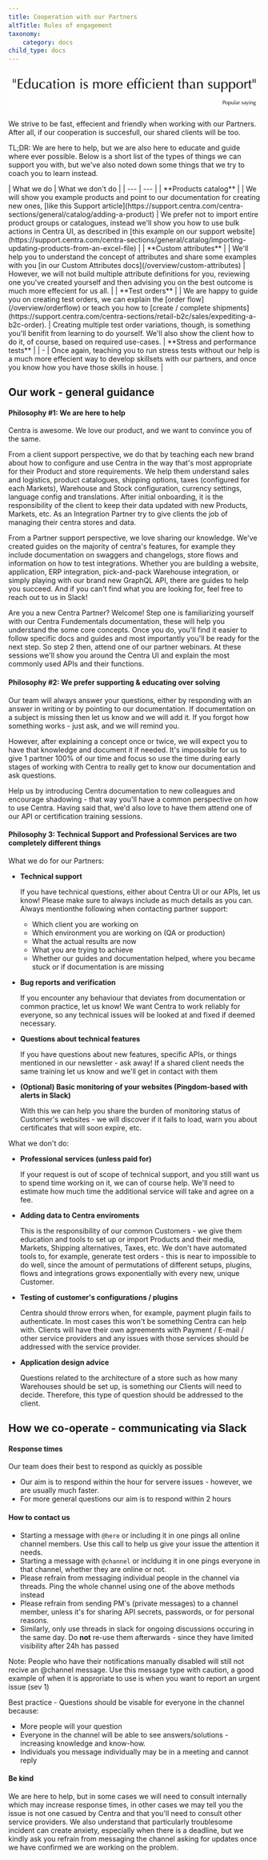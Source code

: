 ```yaml
---
title: Cooperation with our Partners
altTitle: Rules of engagement
taxonomy:
    category: docs
child_type: docs
---
```


![education-over-support.png](education-over-support.png)

We strive to be fast, effecient and friendly when working with our Partners. After all, if our cooperation is succesfull, our shared clients will be too.

TL;DR: We are here to help, but we are also here to educate and guide where ever possible. Below is a short list of the types of things we can support you with, but we've also noted down some things that we try to coach you to learn instead.

<div class="tableWrapper" markdown='1'>
| What we do | What we don't do |
| --- | --- |
| **Products catalog** |
| We will show you example products and point to our documentation for creating new ones, [like this Support article](https://support.centra.com/centra-sections/general/catalog/adding-a-product) | We prefer not to import entire product groups or catalogues, instead we'll show you how to use bulk actions in Centra UI, as described in [this example on our support website](https://support.centra.com/centra-sections/general/catalog/importing-updating-products-from-an-excel-file) |
| **Custom attributes** |
| We'll help you to understand the concept of attributes and share some examples with you [in our Custom Attributes docs](/overview/custom-attributes) | However, we will not build multiple attribute definitions for you, reviewing one you've created yourself and then advising you on the best outcome is much more effecient for us all.  |
| **Test orders** |
| We are happy to guide you on creating test orders, we can explain the [order flow](/overview/orderflow) or teach you how to [create / complete shipments](https://support.centra.com/centra-sections/retail-b2c/sales/expediting-a-b2c-order). | Creating multiple test order variations, though, is something you'll benifit from learning to do yourself. We'll also show the client how to do it, of course, based on required use-cases.
| **Stress and performance tests** |
| - | Once again, teaching you to run stress tests without our help is a much more effecient way to develop skillsets with our partners, and once you know how you have those skills in house.  |
</div>

## Our work - general guidance

#### Philosophy #1: We are here to help

Centra is awesome. We love our product, and we want to convince you of the same.

From a client support perspective, we do that by teaching each new brand about how to configure and use Centra in the way that's most appropriate for their Product and store requirements. We help them understand sales and logistics, product catalogues, shipping options, taxes (configured for each Markets), Warehouse and Stock configuration, currency settings, language config and translations. 
After initial onboarding, it is the responsibility of the client to keep their data updated with new Products, Markets, etc. As an Integration Partner try to give clients the job of managing their centra stores and data.

From a Partner support perspective, we love sharing our knowledge. We've created guides on the majority of centra's features, for example they include documentation on swaggers and changelogs, store flows and information on how to test integrations. 
Whether you are building a website, application, ERP integration, pick-and-pack Warehouse integration, or simply playing with our brand new GraphQL API, there are guides to help you succeed. 
And if you can't find what you are looking for, feel free to reach out to us in Slack! 

Are you a new Centra Partner? Welcome! Step one is familiarizing yourself with our Centra Fundementals documentation, these will help you understand the some core concepts. Once you do, you'll find it easier to follow specific docs and guides and most importantly you'll be ready for the next step.
So step 2 then, attend one of our partner webinars. At these sessions we'll show you around the Centra UI and explain the most commonly used APIs and their functions. 

#### Philosophy #2: We prefer supporting & educating over solving

Our team will always answer your questions, either by responding with an answer in writing or by pointing to our documentation. If documentation on a subject is missing then let us know and we will add it. If you forgot how something works - just ask, and we will remind you. 

However, after explaining a concept once or twice, we will expect you to have that knowledge and document it if needed. It's impossible for us to give 1 partner 100% of our time and focus so use the time during early stages of working with Centra to really get to know our documentation and ask questions.

Help us by introducing Centra documentation to new colleagues and encourage shadowing - that way you'll have a common perspective on how to use Centra.
Having said that, we'd also love to have them attend one of our API or certification training sessions.

#### Philosophy 3: Technical Support and Professional Services are two completely different things

What we do for our Partners:

* **Technical support**  

  If you have technical questions, either about Centra UI or our APIs, let us know! Please make sure to always include as much details as you can. Always mentionthe following when contacting partner support: 

    - Which client you are working on
    - Which environment you are working on (QA or production)
    - What the actual results are now 
    - What you are trying to achieve
    - Whether our guides and documentation helped, where you became stuck or if documentation is are missing

* **Bug reports and verification**  

  If you encounter any behaviour that deviates from documentation or common practice, let us know! We want Centra to work reliably for everyone, so any technical issues will be looked at and fixed if deemed necessary.

* **Questions about technical features**  

  If you have questions about new features, specific APIs, or things mentioned in our newsletter - ask away! If a shared client needs the same training let us know and we'll get in contact with them

* **(Optional) Basic monitoring of your websites (Pingdom-based with alerts in Slack)**  

  With this we can help you share the burden of monitoring status of Customer's websites - we will discover if it fails to load, warn you about certificates that will soon expire, etc.

What we don't do:

* **Professional services (unless paid for)**  

  If your request is out of scope of technical support, and you still want us to spend time working on it, we can of course help. We'll need to estimate how much time the additional service will take and agree on a fee.

* **Adding data to Centra enviroments**  

  This is the responsibility of our common Customers - we give them education and tools to set up or import Products and their media, Markets, Shipping alternatives, Taxes, etc. We don't have automated tools to, for example, generate test orders - this is near to impossible to do well, since the amount of permutations of different setups, plugins, flows and integrations grows exponentially with every new, unique Customer.

* **Testing of customer's configurations / plugins**

  Centra should throw errors when, for example, payment plugin fails to authenticate. In most cases this won't be something Centra can help with. Clients will have their own agreements with Payment / E-mail / other service providers and any issues with those services should be addressed with the service provider.

* **Application design advice**  

  Questions related to the architecture of a store such as how many Warehouses should be set up, is something our Clients will need to decide. Therefore, this type of question should be addressed to the client. 

## How we co-operate - communicating via Slack

#### Response times

Our team does their best to respond as quickly as possible 
- Our aim is to respond within the hour for servere issues - however, we are usually much faster. 
- For more general questions our aim is to respond within 2 hours

#### How to contact us

- Starting a message with `@here` or including it in one pings all online channel members. Use this call to help us give your issue the attention it needs. 
- Starting a message with `@channel` or inclduing it in one pings everyone in that channel, whether they are online or not. 
- Please refrain from messaging individual people in the channel via threads. Ping the whole channel using one of the above methods instead
- Please refrain from sending PM's (private messages) to a channel member, unless it's for sharing API secrets, passwords, or for personal reasons.
- Similarly, only use threads in slack for ongoing discussions occuring in the same day. Do **not** re-use them afterwards - since they have limited visibility after 24h has passed

Note: People who have their notifications manually disabled will still not recive an @channel message. Use this message type with caution, a good example of when it is approriate to use is when you want to report an urgent issue (sev 1)

Best practice - Questions should be visable for everyone in the channel because:  
* More people will your question
* Everyone in the channel will be able to see answers/solutions - increasing knowledge and know-how.
* Individuals you message individually may be in a meeting and cannot reply 

#### Be kind

We are here to help, but in some cases we will need to consult internally which may increase response times, in other cases we may tell you the issue is not one casued by Centra and that you'll need to consult other service providers.
We also understand that particularly troublesome incident can create anxiety, especially when there is a deadline, but we kindly ask you refrain from messaging the channel asking for updates once we have confirmed we are working on the problem. 
